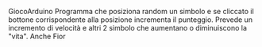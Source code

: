 GiocoArduino
Programma che posiziona random un simbolo e se cliccato il bottone corrispondente alla posizione incrementa il punteggio.
Prevede un incremento di velocità e altri 2 simbolo che aumentano o diminuiscono la "vita".
Anche Fior
